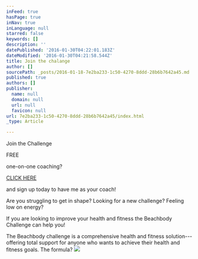 ```yaml
---
inFeed: true
hasPage: true
inNav: true
inLanguage: null
starred: false
keywords: []
description: ''
datePublished: '2016-01-30T04:22:01.183Z'
dateModified: '2016-01-30T04:21:58.544Z'
title: Join the chalange
author: []
sourcePath: _posts/2016-01-18-7e2ba233-1c50-4270-8ddd-28b6b7642a45.md
published: true
authors: []
publisher:
  name: null
  domain: null
  url: null
  favicon: null
url: 7e2ba233-1c50-4270-8ddd-28b6b7642a45/index.html
_type: Article

---
```

Join the Challenge 

FREE

one-on-one coaching?

[CLICK HERE][0]

and sign up today to have me as your coach!

Are you struggling to get in shape? Looking for a new challenge? Feeling low on energy?

If you are looking to improve your health and fitness the Beachbody Challenge can help you!

The Beachbody challenge is a comprehensive health and fitness solution---offering total support for anyone who wants to achieve their health and fitness goals. The formula?
![](https://s3-us-west-2.amazonaws.com/the-grid-img/p/ece4396ddeb6db1fc4e0c1e6685e3c120b6a8b45.jpg)

[0]: https://www.teambeachbody.com/signup/-/signup/free?referringRepId=307761